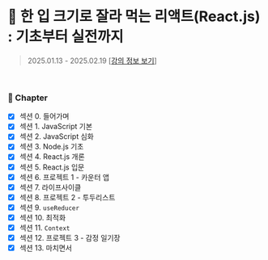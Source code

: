 # 🍰 한 입 크기로 잘라 먹는 리액트(React.js) : 기초부터 실전까지

> 2025.01.13 - 2025.02.19
> [[강의 정보 보기](https://www.inflearn.com/course/%ED%95%9C%EC%9E%85-%EB%A6%AC%EC%95%A1%ED%8A%B8)]

<br>

### 🌱 Chapter

- [x] 섹션 0. 들어가며
- [x] 섹션 1. JavaScript 기본
- [x] 섹션 2. JavaScript 심화
- [x] 섹션 3. Node.js 기초
- [x] 섹션 4. React.js 개론
- [x] 섹션 5. React.js 입문
- [x] 섹션 6. 프로젝트 1 - 카운터 앱
- [x] 섹션 7. 라이프사이클
- [x] 섹션 8. 프로젝트 2 - 투두리스트
- [x] 섹션 9. `useReducer`
- [x] 섹션 10. 최적화
- [x] 섹션 11. `Context`
- [x] 섹션 12. 프로젝트 3 - 감정 일기장
- [x] 섹션 13. 마치면서
